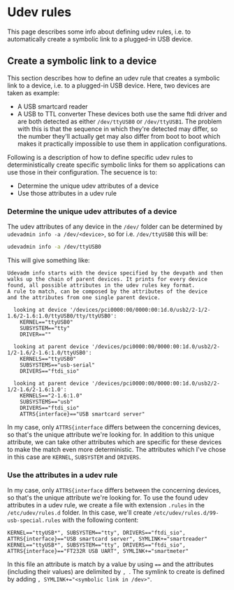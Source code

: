 # Udev rules
This page describes some info about defining udev rules, i.e. to automatically create a symbolic link to a plugged-in USB device.

## Create a symbolic link to a device
This section describes how to define an udev rule that creates a symbolic link to a device, i.e. to a plugged-in USB device.
Here, two devices are taken as example:
* A USB smartcard reader
* A USB to TTL converter
These devices both use the same ftdi driver and are both detected as either `/dev/ttyUSB0` or `/dev/ttyUSB1`.
The problem with this is that the sequence in which they're detected may differ, so the number they'll actually get may also differ from boot to boot which makes it practically impossible to use them in application configurations.

Following is a description of how to define specific udev rules to deterministically create specific symbolic links for them so applications can use those in their configuration.
The secuence is to:
* Determine the unique udev attributes of a device
* Use those attributes in a udev rule

### Determine the unique udev attributes of a device
The udev attributes of any device in the `/dev/` folder can be determined by `udevadmin info -a /dev/<device>`, so for i.e. `/dev/ttyUSB0` this will be:
```bash
udevadmin info -a /dev/ttyUSB0
```
This will give something like:
```
Udevadm info starts with the device specified by the devpath and then
walks up the chain of parent devices. It prints for every device
found, all possible attributes in the udev rules key format.
A rule to match, can be composed by the attributes of the device
and the attributes from one single parent device.

  looking at device '/devices/pci0000:00/0000:00:1d.0/usb2/2-1/2-1.6/2-1.6:1.0/ttyUSB0/tty/ttyUSB0':
    KERNEL=="ttyUSB0"
    SUBSYSTEM=="tty"
    DRIVER==""

  looking at parent device '/devices/pci0000:00/0000:00:1d.0/usb2/2-1/2-1.6/2-1.6:1.0/ttyUSB0':
    KERNELS=="ttyUSB0"
    SUBSYSTEMS=="usb-serial"
    DRIVERS=="ftdi_sio"

  looking at parent device '/devices/pci0000:00/0000:00:1d.0/usb2/2-1/2-1.6/2-1.6:1.0':
    KERNELS=="2-1.6:1.0"
    SUBSYSTEMS=="usb"
    DRIVERS=="ftdi_sio"
    ATTRS{interface}=="USB smartcard server"
```

In my case, only `ATTRS{interface` differs between the concerning devices, so that's the unique attribute we're looking for.
In addition to this unique attribute, we can take other attributes which are specific for these devices to make the match even more deterministic.
The attributes which I've chose in this case are `KERNEL`, `SUBSYSTEM` and `DRIVERS`.

### Use the attributes in a udev rule
In my case, only `ATTRS{interface` differs between the concerning devices, so that's the unique attribute we're looking for.
To use the found udev attributes in a udev rule, we create a file with extension `.rules` in the `/etc/udev/rules.d` folder.
In this case, we'll create `/etc/udev/rules.d/99-usb-special.rules` with the following content:
```
KERNEL=="ttyUSB*", SUBSYSTEM=="tty", DRIVERS=="ftdi_sio", ATTRS{interface}=="USB smartcard server", SYMLINK+="smartreader"
KERNEL=="ttyUSB*", SUBSYSTEM=="tty", DRIVERS=="ftdi_sio", ATTRS{interface}=="FT232R USB UART", SYMLINK+="smartmeter"
```
In this file an attribute is match by a value by using `==` and the attributes (including their values) are delimited by `, `.
The symlink to create is defined by adding `, SYMLINK+="<symbolic link in /dev>"`.
